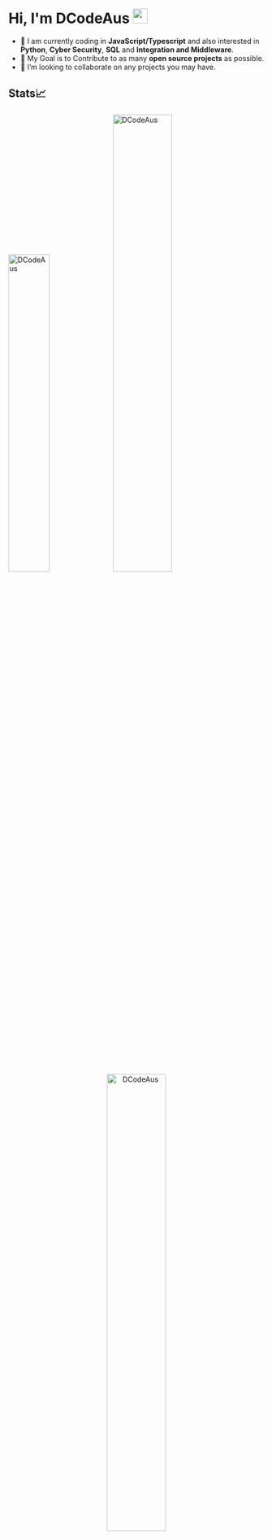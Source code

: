 # Hi, I'm DCodeAus <img src="https://github.com/TheDudeThatCode/TheDudeThatCode/blob/master/Assets/Hi.gif" width="29px">

* 🌱 I am currently coding in **JavaScript/Typescript** and also interested in **Python**, **Cyber Security**, **SQL** and **Integration and Middleware**.
* 🎯 My Goal is to Contribute to as many **open source projects** as possible.
* 👯 I’m looking to collaborate on any projects you may have.


## Stats📈 <p align="center"> 

<img width="40%" src="https://github-readme-stats.vercel.app/api/top-langs?username=DCodeAus&show_icons=true&theme=dracula&title_color=ff8000&text_color=ffffff&bg_color=6a6a6a&locale=en&layout=compact&hide_border=true" alt="DCodeAus" /> <img width="48%" src="https://github-readme-stats.vercel.app/api?username=DCodeAus&show_icons=true&theme=dracula&title_color=ff8000&text_color=ffffff&bg_color=6a6a6a&locale=en&hide_border=true" alt="DCodeAus" /> </p>
<p align="center"> <img width="48%" src="https://github-readme-streak-stats.herokuapp.com/?user=DCodeAus&theme=highcontrast&hide_border=true" alt="DCodeAus" /> </p>

<!--![GitHub Activity Graph](https://activity-graph.herokuapp.com/graph?username=DCodeAus&theme=dracula&hide_border=true)
-->
<!--START_SECTION:activity-->
<!--END_SECTION:activity-->

<!--
**DCodeAus/DCodeAus** is a ✨ _special_ ✨ repository because its `README.md` (this file) appears on your GitHub profile.

Here are some ideas to get you started:

- 🔭 I’m currently working on ...
- 🌱 I’m currently learning ...
- 👯 I’m looking to collaborate on ...
- 🤔 I’m looking for help with ...
- 💬 Ask me about ...
- 📫 How to reach me: ...
- 😄 Pronouns: ...
- ⚡ Fun fact: ...
-->
